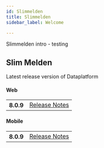 ```yaml
---
id: Slimmelden
title: Slimmelden
sidebar_label: Welcome

---
```


Slimmelden intro - testing

## Slim Melden
Latest release version of Dataplatform

#### Web
<table class="versions">
    <tbody>
        <tr>
            <th>8.0.9</th>
            <td>
                <a href="Release_Notes\releaseNotes-SM-Web.html">Release Notes</a>
            </td>
        </tr>
    </tbody>
</table>

#### Mobile
<table class="versions">
    <tbody>
        <tr>
            <th>8.0.9</th>
            <td>
                <a href='Release_Notes\releaseNotes-SM-Mobile.html'>Release Notes</a>
            </td>
        </tr>
    </tbody>
</table>